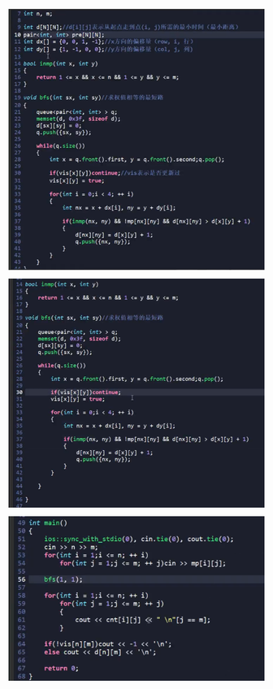 ![image-20240412080304418](6.走迷宫.assets/image-20240412080304418.png)

![image-20240412080210117](6.走迷宫.assets/image-20240412080210117.png)

![image-20240412080225041](6.走迷宫.assets/image-20240412080225041.png)